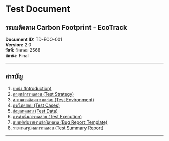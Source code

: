 # **Test Document**

## ระบบติดตาม Carbon Footprint - EcoTrack

**Document ID:** TD-ECO-001  
**Version:** 2.0  
**วันที่:** สิงหาคม 2568  
**สถานะ:** Final

-----

## สารบัญ

1.  [บทนำ (Introduction)](https://www.google.com/search?q=%231-%E0%B8%9A%E0%B8%97%E0%B8%99%E0%B8%B3-introduction)
2.  [กลยุทธ์การทดสอบ (Test Strategy)](https://www.google.com/search?q=%232-%E0%B8%81%E0%B8%A5%E0%B8%A2%E0%B8%B8%E0%B8%97%E0%B8%98%E0%B9%8C%E0%B8%81%E0%B8%B2%E0%B8%A3%E0%B8%97%E0%B8%94%E0%B8%AA%E0%B8%AD%E0%B8%9A-test-strategy)
3.  [สภาพแวดล้อมการทดสอบ (Test Environment)](https://www.google.com/search?q=%233-%E0%B8%AA%E0%B8%A0%E0%B8%B2%E0%B8%9E%E0%B9%81%E0%B8%A7%E0%B8%94%E0%B8%A5%E0%B9%89%E0%B8%AD%E0%B8%A1%E0%B8%81%E0%B8%B2%E0%B8%A3%E0%B8%97%E0%B8%94%E0%B8%AA%E0%B8%AD%E0%B8%9A-test-environment)
4.  [กรณีทดสอบ (Test Cases)](https://www.google.com/search?q=%234-%E0%B8%81%E0%B8%A3%E0%B8%93%E0%B8%B5%E0%B8%97%E0%B8%94%E0%B8%AA%E0%B8%AD%E0%B8%9A-test-cases)
5.  [ข้อมูลทดสอบ (Test Data)](https://www.google.com/search?q=%235-%E0%B8%82%E0%B9%89%E0%B8%AD%E0%B8%A1%E0%B8%B9%E0%B8%A5%E0%B8%97%E0%B8%94%E0%B8%AA%E0%B8%AD%E0%B8%9A-test-data)
6.  [การดำเนินการทดสอบ (Test Execution)](https://www.google.com/search?q=%236-%E0%B8%81%E0%B8%B2%E0%B8%A3%E0%B8%94%E0%B8%B3%E0%B9%80%E0%B8%99%E0%B8%B4%E0%B8%99%E0%B8%81%E0%B8%B2%E0%B8%A3%E0%B8%97%E0%B8%94%E0%B8%AA%E0%B8%AD%E0%B8%9A-test-execution)
7.  [แบบฟอร์มรายงานข้อผิดพลาด (Bug Report Template)](https://www.google.com/search?q=%237-%E0%B9%81%E0%B8%9A%E0%B8%9A%E0%B8%9F%E0%B8%AD%E0%B8%A3%E0%B9%8C%E0%B8%A1%E0%B8%A3%E0%B8%B2%E0%B8%A2%E0%B8%87%E0%B8%B2%E0%B8%99%E0%B8%82%E0%B9%89%E0%B8%AD%E0%B8%9C%E0%B8%B4%E0%B8%94%E0%B8%9E%E0%B8%A5%E0%B8%B2%E0%B8%94-bug-report-template)
8.  [รายงานสรุปผลการทดสอบ (Test Summary Report)](https://www.google.com/search?q=%238-%E0%B8%A3%E0%B8%B2%E0%B8%A2%E0%B8%87%E0%B8%B2%E0%B8%99%E0%B8%AA%E0%B8%A3%E0%B8%B8%E0%B8%9B%E0%B8%9C%E0%B8%A5%E0%B8%81%E0%B8%B2%E0%B8%A3%E0%B8%97%E0%B8%94%E0%B8%AA%E0%B8%AD%E0%B8%9A-test-summary-report)

-----
